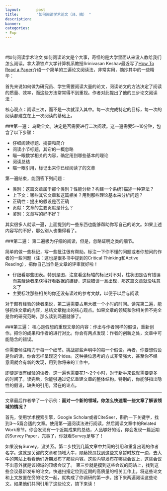 ```yaml
---
layout:       post
title:        "如何阅读学术论文（译、摘） "
description: 
banner: 
categories: 
- Exp
---
```


<br />


#如何阅读学术论文
如何阅读论文是个大事，奇怪的是大学里面从来没人教给我们怎么阅读。拿大滑铁卢大学计算机系教授Srinivasan Keshav最近写了[How To Read a Paper](http://blizzard.cs.uwaterloo.ca/keshav/home/Papers/data/07/paper-reading.pdf)介绍一个简单的三遍论文阅读法，非常实用，摘抄其中的一些精华：


首先来说如何做为研究员、学生需要阅读大量的论文，阅读论文的方法决定了阅读的质量、效率，而这些方法常常得不到重视。作者对此提出了他的三步论文阅读法：

核心观点：阅读三次，而不是一次就深入其中。每一次完成特定的目标，每一次的阅读都建立在上一次阅读的基础上。

###第一遍：
鸟瞰全文。决定是否需要进行二次阅读。这一遍需要5～10分钟，包含了以下步骤：

- 仔细阅读标题、摘要和简介
- 阅读小节标题，其它的一概忽略
- 瞄一眼数学相关的内容，确定用到哪些基本的理论
- 阅读总结
- 瞄一眼引用，标记出来你已经阅读了的文章

第一遍结束，能回答下列问题：

- 类别：这篇文章属于那个类别？性能分析？构建一个系统?描述一种算法？
- 上下文：哪些其它文章和这篇相关？用到那些理论基本来分析问题？
- 正确性：提出的假设是否正确
- 贡献：文章的主要贡献是什么？
- 鉴别：文章写的好不好？

其实很多人就读一遍，上面提到的一些东西也能够帮助你写自己的论文。如果上述内容写的不好，那么别人也懒得看了。

###第二遍：
第二遍极为仔细的阅读，但是，忽略证明之类的细节。

简单的做一些标记，写一些批注很有帮助。标注一下你不懂的问题或者你想问的作者的一些问题（注：这也是很多书中提到的Critical Thinking和Active Reading），把你自己当作是文章的评审就好啦！

- 仔细看那些图表。特别是图，注意看坐标轴的标记对不对，柱状图是否有错误而蒙蔽读者来获得好看数据的嫌疑，这些错误一旦出现，那这篇文章就没啥意义了
- 主要标注那些相关的你还没有读过的参考文献，以便于以后与阅读

对于颇有经验的读者来说，第二遍需要占用大概一个小时的时间。读完第二遍，能够抓住文章的内容，总结文章抛出的核心观点。如果文章的领域和你相关但不完全是你的研究范畴，那么读到两遍就够了。

###第三遍：
核心是假想的重现文章的内容：作出与作者同样的假设，重新创作。把你的成果和作者的进行对比。你会有两点发现：作者的创新之处，文章中可能隐含的错误。

你需要倾注精力于每一个细节。挑战那些声明中的每一个假设。再者，你要想假设是你的话，你会怎样呈现这个idea。这种换位思考的方式非常强大，甚至你不经意间就会有新的发现，用到你将来的工作中。

即便是很有经验的读者，这一遍也需要花1～2个小时，对于新手来说就需要更多的时间了。读完后，你能够通过记忆重建文章的整体结构。特别的，你能够指出隐性的假设，缺失的引用，潜在的论点。

---


文章最后作者举了一个示例：**面对一个新的领域，你怎么快速看一些文章了解该领域的情况？**

首先，使用学术搜索引擎，Google Scholar或者CiteSeer，斟酌一下关键字，找到3～5篇合适的文章。使用第一遍阅读法进行阅读，然后阅读文章中的Related Work章节。你会发现有一个近期成果的总结，人品够好的话，你会发现一篇近期的Survey Paper，完事了，你就看Survey足够了！

如果没有Survey，没关系。第二步找到几篇文章中共同的引用和重复出现的作者名字。这就是关键的文章和领域大牛，顺藤摸瓜找到这些文章暂时放在一边，去大牛的网站上看看他们近期发布了那些内容。这些内容发布在哪些会议上，这些会议不出意外就是该领域的顶级会议了。
第三步就是摸到这些会议的网站上，找到这些会议最新发布的论文。快速扫描定位到近期的高质量的相关工作上。将这些论文和上文放置在旁的论文一起，就构成了你调研的第一步。接下来两遍阅读这些论文。如果他们共同引用了这些论文，搞下来读！